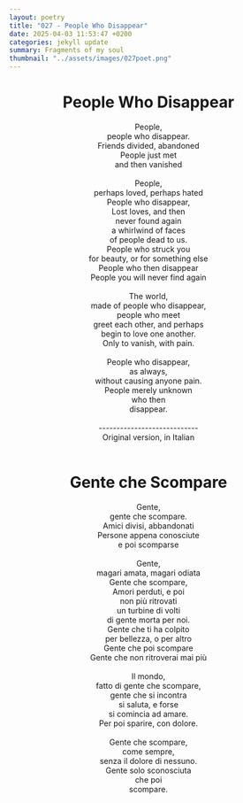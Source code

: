 ```yaml
---
layout: poetry
title: "027 - People Who Disappear"
date: 2025-04-03 11:53:47 +0200
categories: jekyll update
summary: Fragments of my soul
thumbnail: "../assets/images/027poet.png"
---
```


<div style="text-align: center;">
<h1>People Who Disappear</h1>
</div>
<div style="text-align: center;">
People,<br>
people who disappear.<br>
Friends divided, abandoned<br>
People just met<br>
and then vanished<br>
<br>
People,<br>
perhaps loved, perhaps hated<br>
People who disappear,<br>
Lost loves, and then<br>
never found again<br>
a whirlwind of faces<br>
of people dead to us.<br>
People who struck you<br>
for beauty, or for something else<br>
People who then disappear<br>
People you will never find again<br>
<br>
The world,<br>
made of people who disappear,<br>
people who meet<br>
greet each other, and perhaps<br>
begin to love one another.<br>
Only to vanish, with pain.<br>
<br>
People who disappear,<br>
as always,<br>
without causing anyone pain.<br>
People merely unknown<br>
who then<br>
disappear.<br>
</div>
<br>

<div style="text-align: center;"> 
----------------------------<br>
Original version, in Italian</div>
<br>
<div style="text-align: center;">
<h1>Gente che Scompare</h1>
</div>
<div style="text-align: center;">
Gente,<br>
gente che scompare.<br>
Amici divisi, abbandonati<br>
Persone appena conosciute<br>
e poi scomparse<br>
<br>
Gente,<br>
magari amata, magari odiata<br>
Gente che scompare,<br>
Amori perduti, e poi<br>
non più ritrovati<br>
un turbine di volti<br>
di gente morta per noi.<br>
Gente che ti ha colpito<br>
per bellezza, o per altro<br>
Gente che poi scompare<br>
Gente che non ritroverai mai più<br>
<br>
Il mondo,<br>
fatto di gente che scompare,<br>
gente che si incontra<br>
si saluta, e forse<br>
si comincia ad amare.<br>
Per poi sparire, con dolore.<br>
<br>
Gente che scompare,<br>
come sempre,<br>
senza il dolore di nessuno.<br>
Gente solo sconosciuta<br>
che poi<br>
scompare.<br>
</div>
